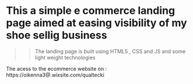 # This a simple e commerce landing page aimed at easing visibility of my shoe sellig business
>> The landing page is built using HTML5 , CSS and JS and some light weight technologies

The acess to the ecommerce website on :
https://oikenna3@.wixsite.com/qualtecki
